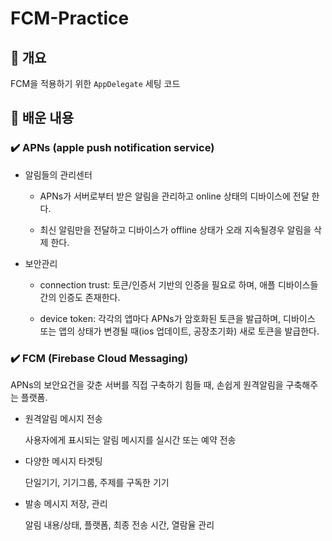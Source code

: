 # FCM-Practice

## 🧩 개요

FCM을 적용하기 위한 `AppDelegate` 세팅 코드

## 🤔 배운 내용

### ✔️ APNs (apple push notification service)

- 알림들의 관리센터 

  - APNs가 서버로부터 받은 알림을 관리하고 online 상태의 디바이스에 전달 한다.

  - 최신 알림만을 전달하고 디바이스가 offline 상태가 오래 지속될경우 알림을 삭제 한다.

- 보안관리

  - connection trust: 토큰/인증서 기반의 인증을 필요로 하며, 애플 디바이스들간의 인증도 존재한다.

  - device token: 각각의 앱마다 APNs가 암호화된 토큰을 발급하며, 디바이스 또는 앱의 상태가 변경될 때(ios 업데이트, 공장초기화) 새로 토큰을 발급한다.
  

### ✔️ FCM (Firebase Cloud Messaging)

APNs의 보안요건을 갖춘 서버를 직접 구축하기 힘들 때, 손쉽게 원격알림을 구축해주는 플랫폼.

- 원격알림 메시지 전송

  사용자에게 표시되는 알림 메시지를 실시간 또는 예약 전송

- 다양한 메시지 타겟팅

  단일기기, 기기그룹, 주제를 구독한 기기

- 발송 메시지 저장, 관리

  알림 내용/상태, 플랫폼, 최종 전송 시간, 열람율 관리  
